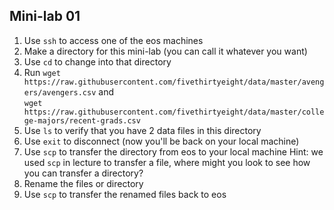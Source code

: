 ## Mini-lab 01

1. Use `ssh` to access one of the eos machines
2. Make a directory for this mini-lab (you can call it whatever you want)
3. Use `cd` to change into that directory
4. Run
   `wget https://raw.githubusercontent.com/fivethirtyeight/data/master/avengers/avengers.csv`
   and  
   `wget https://raw.githubusercontent.com/fivethirtyeight/data/master/college-majors/recent-grads.csv`
5. Use `ls` to verify that you have 2 data files in this directory
6. Use `exit` to disconnect (now you'll be back on your local machine)
7. Use `scp` to transfer the directory from eos to your local machine
   Hint:  we used `scp` in lecture to transfer a file,
   where might you look to see how you can transfer a directory?
8. Rename the files or directory
9.  Use `scp` to transfer the renamed files back to eos
